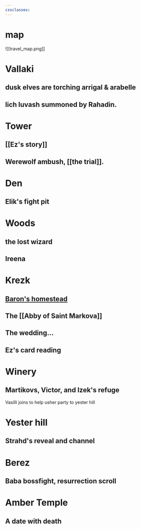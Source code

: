 ```yaml
---
cssclasses:
---
```

# map

![[travel_map.png]]

# Vallaki

## dusk elves are torching arrigal & arabelle

## lich luvash summoned by Rahadin.

# Tower

## [[Ez's story]]

## Werewolf ambush, [[the trial]].

# Den

## Elik's fight pit

# Woods

## the lost wizard

## Ireena

# Krezk

## [Baron's homestead](https://www.strahdreloaded.com/Act+III+-+The+Broken+Land/Arc+K+-+The+Fallen+Abbey)
	
## The [[Abby of Saint Markova]]

## The wedding...

## Ez's card reading

# Winery

## Martikovs, Victor, and Izek's refuge

Vasilli joins to help usher party to yester hill

# Yester hill 

## Strahd's reveal and channel

# Berez

## Baba bossfight, resurrection scroll

# Amber Temple

## A date with death